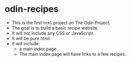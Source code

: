 # odin-recipes

- This is the first `html` project on The Odin Project.
- The goal is to build a basic recipe website.
- It will not include any CSS or JavaScript.
- It will be pure html.
- It will include:
  - a main index page
  - The main index page will have links to a few recipes.